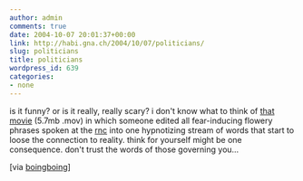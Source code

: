 ```yaml
---
author: admin
comments: true
date: 2004-10-07 20:01:37+00:00
link: http://habi.gna.ch/2004/10/07/politicians/
slug: politicians
title: politicians
wordpress_id: 639
categories:
- none
---
```


is it funny? or is it really, really scary?
i don't know what to think of [that movie](http://home.earthlink.net/~houval/gopconstrm.mov) (5.7mb .mov) in which someone edited all fear-inducing flowery phrases spoken at the [rnc](http://www.rncnotwelcome.org/) into one hypnotizing stream of words that start to loose the connection to reality.
think for yourself might be one consequence. don't trust the words of those governing you...

[via [boingboing](http://www.boingboing.net/2004/10/07/gop_fearphrase_video.html)]
